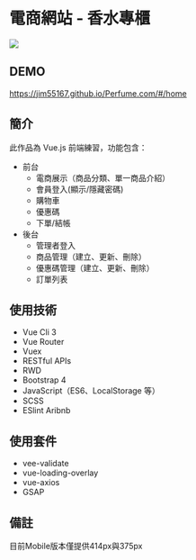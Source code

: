 # 電商網站 - 香水專櫃
![](https://img.onl/8svaNQ)

## DEMO
https://jim55167.github.io/Perfume.com/#/home

## 簡介
此作品為 Vue.js 前端練習，功能包含：
+ 前台
  + 電商展示（商品分類、單一商品介紹）
  + 會員登入(顯示/隱藏密碼)
  + 購物車
  + 優惠碼
  + 下單/結帳
+ 後台
  + 管理者登入
  + 商品管理（建立、更新、刪除）
  + 優惠碼管理（建立、更新、刪除）
  + 訂單列表
  
## 使用技術
+ Vue Cli 3
+ Vue Router
+ Vuex
+ RESTful APIs
+ RWD
+ Bootstrap 4
+ JavaScript（ES6、LocalStorage 等）
+ SCSS
+ ESlint Aribnb

## 使用套件
+ vee-validate
+ vue-loading-overlay
+ vue-axios
+ GSAP

## 備註
目前Mobile版本僅提供414px與375px
